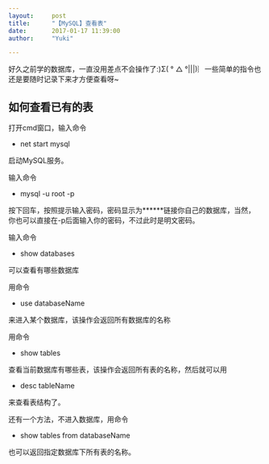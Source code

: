 ```yaml
---
layout:     post
title:      "【MySQL】查看表"
date:       2017-01-17 11:39:00
author:     "Yuki"

---
```




好久之前学的数据库，一直没用差点不会操作了:)Σ( ° △ °|||)︴一些简单的指令也还是要随时记录下来才方便查看呀~

## 如何查看已有的表 ##
打开cmd窗口，输入命令

- net start mysql  

启动MySQL服务。




输入命令

- mysql -u root -p

按下回车，按照提示输入密码，密码显示为******链接你自己的数据库，当然，你也可以直接在-p后面输入你的密码，不过此时是明文密码。

输入命令

- show databases

可以查看有哪些数据库

用命令

- use databaseName

来进入某个数据库，该操作会返回所有数据库的名称

用命令

- show tables

查看当前数据库有哪些表，该操作会返回所有表的名称，然后就可以用 

- desc tableName
 
来查看表结构了。

还有一个方法，不进入数据库，用命令
- show tables from databaseName

也可以返回指定数据库下所有表的名称。








